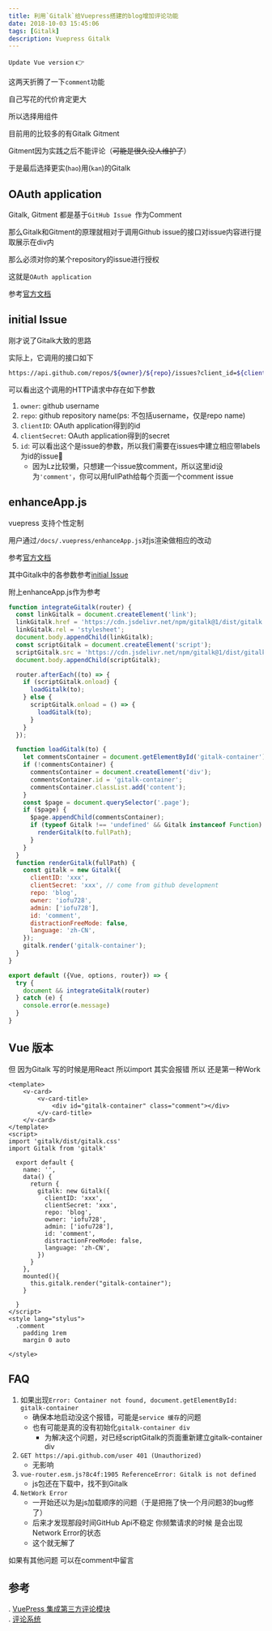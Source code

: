 ```yaml
---
title: 利用`Gitalk`给Vuepress搭建的blog增加评论功能
date: 2018-10-03 15:45:06
tags: [Gitalk]
description: Vuepress Gitalk
---
```


`Update Vue version` 👉

这两天折腾了一下`comment`功能

自己写花的代价肯定更大

所以选择用组件

目前用的比较多的有Gitalk Gitment

Gitment因为实践之后不能评论（~~可能是很久没人维护了~~）

于是最后选择更实(`hao`)用(`kan`)的Gitalk

## OAuth application
Gitalk, Gitment 都是基于`GitHub Issue `作为Comment

那么Gitalk和Gitment的原理就相对于调用Github issue的接口对issue内容进行提取展示在div内

那么必须对你的某个repository的issue进行授权

这就是`OAuth application`

参考[官方文档](https://github.com/gitalk/gitalk)

## initial Issue

刚才说了Gitalk大致的思路

实际上，它调用的接口如下
```bash
https://api.github.com/repos/${owner}/${repo}/issues?client_id=${clientID}&client_secret=${clientSecret}&labels=Gitalk,${id}
```

可以看出这个调用的HTTP请求中存在如下参数
1. `owner`: github username
2. `repo`: github repository name(ps: 不包括username，仅是repo name)
3. `clientID`: OAuth application得到的id
4. `clientSecret`: OAuth application得到的secret
5. `id`: 可以看出这个是issue的参数，所以我们需要在issues中建立相应带labels为id的issue🎈
    * 因为Lz比较懒，只想建一个issue放comment，所以这里id设为`'comment'`，你可以用fullPath给每个页面一个comment issue

## enhanceApp.js

vuepress 支持个性定制

用户通过`/docs/.vuepress/enhanceApp.js`对js渲染做相应的改动

参考[官方文档](https://vuepress.vuejs.org/guide/basic-config.html#app-level-enhancements)

其中Gitalk中的各参数参考[initial Issue](#initial-issue)

附上enhanceApp.js作为参考

```js
function integrateGitalk(router) {
  const linkGitalk = document.createElement('link');
  linkGitalk.href = 'https://cdn.jsdelivr.net/npm/gitalk@1/dist/gitalk.css';
  linkGitalk.rel = 'stylesheet';
  document.body.appendChild(linkGitalk);
  const scriptGitalk = document.createElement('script');
  scriptGitalk.src = 'https://cdn.jsdelivr.net/npm/gitalk@1/dist/gitalk.min.js';
  document.body.appendChild(scriptGitalk);

  router.afterEach((to) => {
    if (scriptGitalk.onload) {
      loadGitalk(to);
    } else {
      scriptGitalk.onload = () => {
        loadGitalk(to);
      }
    }
  });

  function loadGitalk(to) {
    let commentsContainer = document.getElementById('gitalk-container');
    if (!commentsContainer) {
      commentsContainer = document.createElement('div');
      commentsContainer.id = 'gitalk-container';
      commentsContainer.classList.add('content');
    }
    const $page = document.querySelector('.page');
    if ($page) {
      $page.appendChild(commentsContainer);
      if (typeof Gitalk !== 'undefined' && Gitalk instanceof Function) {
        renderGitalk(to.fullPath);
      }
    }
  }
  function renderGitalk(fullPath) {
    const gitalk = new Gitalk({
      clientID: 'xxx',
      clientSecret: 'xxx', // come from github development
      repo: 'blog',
      owner: 'iofu728',
      admin: ['iofu728'],
      id: 'comment',
      distractionFreeMode: false,
      language: 'zh-CN',
    });
    gitalk.render('gitalk-container');
  }
}

export default ({Vue, options, router}) => {
  try {
    document && integrateGitalk(router)
  } catch (e) {
    console.error(e.message)
  }
}
```

## Vue 版本
但 因为Gitalk 写的时候是用React 所以import 其实会报错 所以 还是第一种Work
```vue
<template>
    <v-card>
        <v-card-title>
            <div id="gitalk-container" class="comment"></div>
        </v-card-title>
    </v-card>
</template>
<script>
import 'gitalk/dist/gitalk.css'
import Gitalk from 'gitalk'

  export default {
    name: '',
    data() {
      return {
        gitalk: new Gitalk({
          clientID: 'xxx',
          clientSecret: 'xxx',
          repo: 'blog',
          owner: 'iofu728',
          admin: ['iofu728'],
          id: 'comment',
          distractionFreeMode: false,
          language: 'zh-CN',
        })
      }
    },
    mounted(){
      this.gitalk.render("gitalk-container");
    }

  }
</script>
<style lang="stylus">
  .comment
    padding 1rem
    margin 0 auto

</style>
```

## FAQ
1. 如果出现`Error: Container not found, document.getElementById: gitalk-container`
    * 确保本地启动没这个报错，可能是`service 缓存`的问题
    * 也有可能是真的没有初始化`gitalk-container div`
      - 为解决这个问题，对已经scriptGitalk的页面重新建立gitalk-container div
2. `GET https://api.github.com/user 401 (Unauthorized)`
    * 无影响
3. `vue-router.esm.js?8c4f:1905 ReferenceError: Gitalk is not defined`
    * js包还在下载中，找不到Gitalk
4. `NetWork Error`
    * 一开始还以为是js加载顺序的问题（于是把拖了快一个月问题3的bug修了）
    * 后来才发现那段时间GitHub Api不稳定 你频繁请求的时候 是会出现Network Error的状态
    * 这个就无解了

如果有其他问题 可以在comment中留言

## 参考
. [VuePress 集成第三方评论模块](https://hughfenghen.github.io/fe/vuepress-gitment.html)  
. [评论系统](https://wuwaki.me/yubisaki/usage.html#%E8%AF%84%E8%AE%BA%E7%B3%BB%E7%BB%9F)
